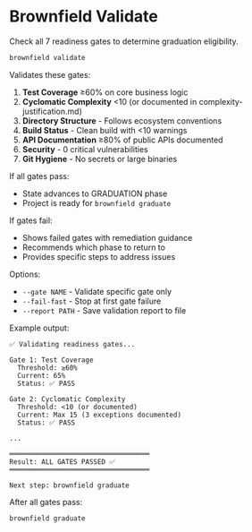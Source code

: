 # Brownfield Validate

Check all 7 readiness gates to determine graduation eligibility.

```bash
brownfield validate
```

Validates these gates:
1. **Test Coverage** ≥60% on core business logic
2. **Cyclomatic Complexity** <10 (or documented in complexity-justification.md)
3. **Directory Structure** - Follows ecosystem conventions
4. **Build Status** - Clean build with <10 warnings
5. **API Documentation** ≥80% of public APIs documented
6. **Security** - 0 critical vulnerabilities
7. **Git Hygiene** - No secrets or large binaries

If all gates pass:
- State advances to GRADUATION phase
- Project is ready for `brownfield graduate`

If gates fail:
- Shows failed gates with remediation guidance
- Recommends which phase to return to
- Provides specific steps to address issues

Options:
- `--gate NAME` - Validate specific gate only
- `--fail-fast` - Stop at first gate failure
- `--report PATH` - Save validation report to file

Example output:
```
✅ Validating readiness gates...

Gate 1: Test Coverage
  Threshold: ≥60%
  Current: 65%
  Status: ✅ PASS

Gate 2: Cyclomatic Complexity
  Threshold: <10 (or documented)
  Current: Max 15 (3 exceptions documented)
  Status: ✅ PASS

...

═══════════════════════════════════
Result: ALL GATES PASSED ✅
═══════════════════════════════════

Next step: brownfield graduate
```

After all gates pass:
```bash
brownfield graduate
```
